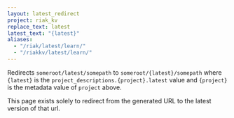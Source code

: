 ```yaml
---
layout: latest_redirect
project: riak_kv
replace_text: latest
latest_text: "{latest}"
aliases:
  - "/riak/latest/learn/"
  - "/riakkv/latest/learn/"
---
```


Redirects `someroot/latest/somepath` to `someroot/{latest}/somepath` 
where `{latest}` is the `project_descriptions.{project}.latest` value
and `{project}` is the metadata value of `project` above.

This page exists solely to redirect from the generated URL to the latest version of
that url.


